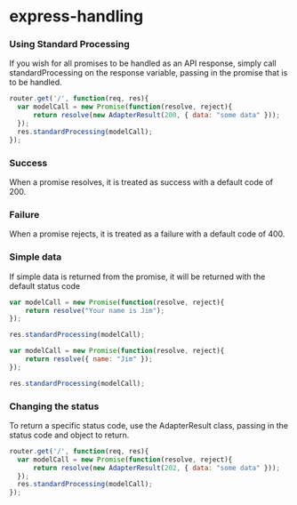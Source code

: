 # express-handling


### Using Standard Processing

If you wish for all promises to be handled as an API response, simply call standardProcessing on the response variable, passing in the 
promise that is to be handled.

```js
router.get('/', function(req, res){
  var modelCall = new Promise(function(resolve, reject){
      return resolve(new AdapterResult(200, { data: "some data" }));
  });
  res.standardProcessing(modelCall);
});

```

### Success
When a promise resolves, it is treated as success with a default code of 200.

### Failure
When a promise rejects, it is treated as a failure with a default code of 400.


### Simple data
If simple data is returned from the promise, it will be returned with the default status code
```js
var modelCall = new Promise(function(resolve, reject){
    return resolve("Your name is Jim");
});

res.standardProcessing(modelCall);
```

```js
var modelCall = new Promise(function(resolve, reject){
    return resolve({ name: "Jim" });
});

res.standardProcessing(modelCall);
```


### Changing the status
To return a specific status code, use the AdapterResult class, passing in the status code and object to return.

```js
router.get('/', function(req, res){
  var modelCall = new Promise(function(resolve, reject){
      return resolve(new AdapterResult(202, { data: "some data" }));
  });
  res.standardProcessing(modelCall);
});
```
